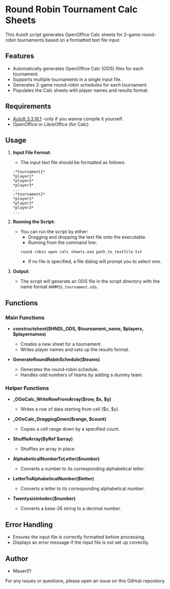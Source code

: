 # Round Robin Tournament Calc Sheets

This AutoIt script generates OpenOffice Calc sheets for 2-game round-robin tournaments based on a formatted text file input.

## Features

- Automatically generates OpenOffice Calc (ODS) files for each tournament.
- Supports multiple tournaments in a single input file.
- Generates 2-game round-robin schedules for each tournament.
- Populates the Calc sheets with player names and results format.

## Requirements

- [AutoIt 3.3.16.1](https://www.autoitscript.com/site/autoit/downloads/) -only if you wanna compile it yourself.
- OpenOffice or LibreOffice (for Calc)

## Usage

1. **Input File Format:**
    - The input text file should be formatted as follows:
    ```
    :*tournament1*
    *player1*
    *player2*
    *player3*
    ...
    :*tournament2*
    *player1*
    *player2*
    *player3*
    ...
    ```

2. **Running the Script:**
    - You can run the script by either:
        - Dragging and dropping the text file onto the executable.
        - Running from the command line:
        ```
        round robin open calc sheets.exe path_to_textfile.txt
        ```
        - If no file is specified, a file dialog will prompt you to select one.

3. **Output:**
    - The script will generate an ODS file in the script directory with the name format `HHMMSS_tournament.ods`.

## Functions

### Main Functions

- **constructsheet($HNDL_ODS, $tournament_name, $players, $playernames)**
    - Creates a new sheet for a tournament.
    - Writes player names and sets up the results format.
  
- **GenerateRoundRobinSchedule($teams)**
    - Generates the round-robin schedule.
    - Handles odd numbers of teams by adding a dummy team.

### Helper Functions

- **_OOoCalc_WriteRowFromArray($row, $x, $y)**
    - Writes a row of data starting from cell ($x, $y).
  
- **_OOoCalc_DraggingDown($range, $count)**
    - Copies a cell range down by a specified count.
  
- **ShuffleArray(ByRef $array)**
    - Shuffles an array in place.
  
- **AlphabeticalNumberToLetter($number)**
    - Converts a number to its corresponding alphabetical letter.
  
- **LetterToAlphabeticalNumber($letter)**
    - Converts a letter to its corresponding alphabetical number.

- **Twentysixintodec($number)**
    - Converts a base-26 string to a decimal number.

## Error Handling

- Ensures the input file is correctly formatted before processing.
- Displays an error message if the input file is not set up correctly.

## Author

- Mauer01

For any issues or questions, please open an issue on this GitHub repository.
